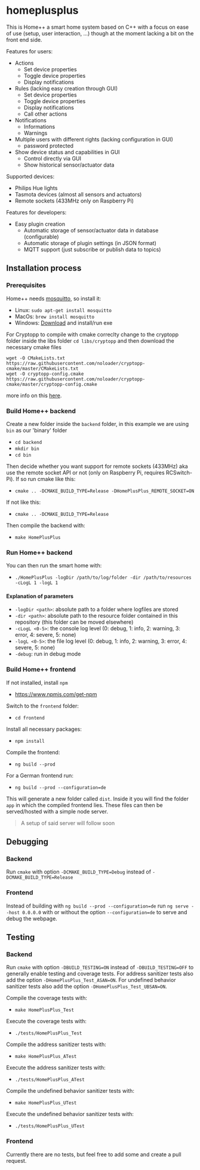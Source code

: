 # homeplusplus
This is Home++ a smart home system based on C++ with a focus on ease of use (setup, user interaction, ...) though at the moment lacking a bit on the front end side.

Features for users:
*  Actions
   *  Set device properties
   *  Toggle device properties
   *  Display notifications
*  Rules (lacking easy creation through GUI)
   *  Set device properties
   *  Toggle device properties
   *  Display notifications
   *  Call other actions
*  Notifications
   *  Informations
   *  Warnings
*  Multiple users with different rights (lacking configuration in GUI)
   *  password protected
*  Show device status and capabilities in GUI
   *  Control directly via GUI
   *  Show historical sensor/actuator data

Supported devices:
*  Philips Hue lights
*  Tasmota devices (almost all sensors and actuators)
*  Remote sockets (433MHz only on Raspberry Pi)

Features for developers:
*  Easy plugin creation
   *  Automatic storage of sensor/actuator data in database (configurable)
   *  Automatic storage of plugin settings (in JSON format)
   *  MQTT support (just subscribe or publish data to topics)

## Installation process

### Prerequisites
Home++ needs [mosquitto](https://mosquitto.org/), so install it:
*  Linux: `sudo apt-get install mosquitto`
*  MacOs: `brew install mosquitto`
*  Windows: [Download](https://mosquitto.org/download/) and install/run exe

For Cryptopp to compile with cmake correclty change to the cryptopp folder inside the libs folder
`cd libs/cryptopp`
and then download the necessary cmake files
```
wget -O CMakeLists.txt https://raw.githubusercontent.com/noloader/cryptopp-cmake/master/CMakeLists.txt
wget -O cryptopp-config.cmake https://raw.githubusercontent.com/noloader/cryptopp-cmake/master/cryptopp-config.cmake
```
more info on this [here](https://github.com/noloader/cryptopp-cmake).

### Build Home++ backend
Create a new folder inside the `backend` folder, in this example we are using `bin` as our 'binary' folder
*  `cd backend`
*  `mkdir bin`
*  `cd bin`

Then decide whether you want support for remote sockets (433MHz) aka use the remote socket API or not (only on Raspberry Pi, requires RCSwitch-Pi).
If so run cmake like this:
*  `cmake .. -DCMAKE_BUILD_TYPE=Release -DHomePlusPlus_REMOTE_SOCKET=ON`

If not like this:
*  `cmake .. -DCMAKE_BUILD_TYPE=Release`

Then compile the backend with:
*  `make HomePlusPlus`

### Run Home++ backend
You can then run the smart home with:
*  `./HomePlusPlus -logDir /path/to/log/folder -dir /path/to/resources -cLogL 1 -logL 1`

#### Explanation of parameters
*  `-logDir <path>`: absolute path to a folder where logfiles are stored
*  `-dir <path>`: absolute path to the resource folder contained in this repository (this folder can be moved elsewhere)
*  `-cLogL <0-5>`: the console log level (0: debug, 1: info, 2: warning, 3: error, 4: severe, 5: none)
*  `-logL <0-5>`: the file log level (0: debug, 1: info, 2: warning, 3: error, 4: severe, 5: none)
*  `-debug`: run in debug mode


### Build Home++ frontend
If not installed, install `npm`
*  https://www.npmjs.com/get-npm

Switch to the `frontend` folder:
*  `cd frontend`

Install all necessary packages:
*  `npm install`

Compile the frontend:
*  `ng build --prod`

For a German frontend run:
*  `ng build --prod --configuration=de`

This will generate a new folder called `dist`. 
Inside it you will find the folder `app` in which the compiled frontend lies. 
These files can then be served/hosted with a simple node server.
> A setup of said server will follow soon


## Debugging

### Backend
Run `cmake` with option `-DCMAKE_BUILD_TYPE=Debug` instead of `-DCMAKE_BUILD_TYPE=Release`

### Frontend
Instead of building with `ng build --prod --configuration=de` 
run `ng serve --host 0.0.0.0` with or without the option `--configuration=de` to serve and debug the webpage.


## Testing

### Backend
Run `cmake` with option `-DBUILD_TESTING=ON` instead of `-DBUILD_TESTING=OFF` to generally enable testing and coverage tests.
For address sanitizer tests also add the option `-DHomePlusPlus_Test_ASAN=ON`.
For undefined behavior sanitizer tests also add the option `-DHomePlusPlus_Test_UBSAN=ON`.

Compile the coverage tests with:
*  `make HomePlusPlus_Test`

Execute the coverage tests with:
*  `./tests/HomePlusPlus_Test`

Compile the address sanitizer tests with:
*  `make HomePlusPlus_ATest`

Execute the address sanitizer tests with:
*  `./tests/HomePlusPlus_ATest`

Compile the undefined behavior sanitizer tests with:
*  `make HomePlusPlus_UTest`

Execute the undefined behavior sanitizer tests with:
*  `./tests/HomePlusPlus_UTest`

### Frontend
Currently there are no tests, but feel free to add some and create a pull request.
